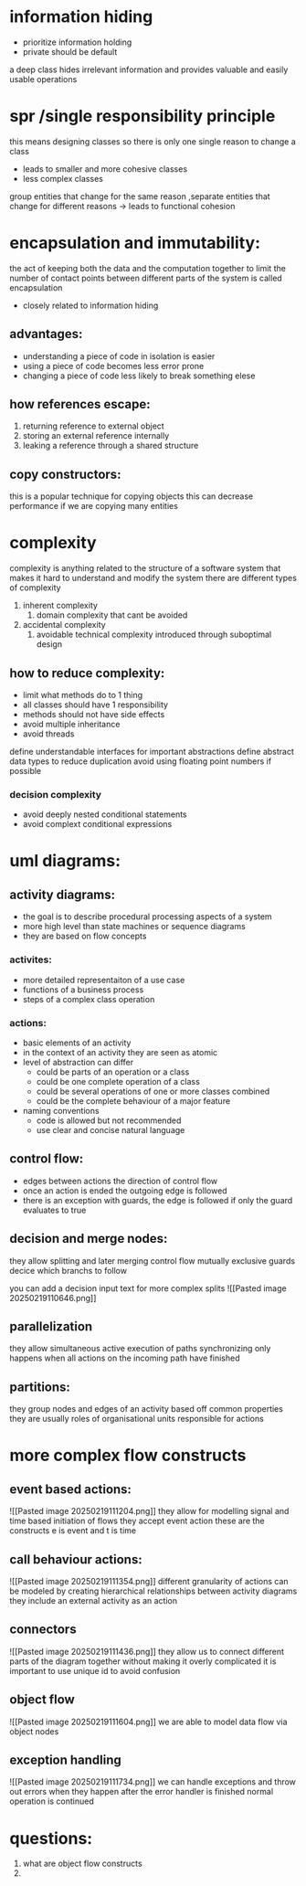 # information hiding
- prioritize information holding 
- private should be default

a deep class hides irrelevant information and provides valuable and easily usable operations


# spr /single responsibility principle
this means designing classes so there is only one single reason to change a class
- leads to smaller and more cohesive classes
- less complex classes

group entities that change for the same reason ,separate entities that change for different reasons -> leads to functional cohesion

# encapsulation and immutability:
the act of keeping both the data and the computation together to limit the number of contact points between different parts of the system is called encapsulation
- closely related to information hiding 

## advantages:
- understanding a piece of code in isolation is easier
- using a piece of code becomes less error prone
- changing a piece of code less likely to break something elese

## how references escape:
1. returning reference to external object
2. storing an external reference internally
3. leaking a reference through a shared structure 


## copy constructors:
this is a popular technique for copying objects 
this can decrease performance if we are copying many entities 

# complexity 
complexity is anything related to the structure of a software system that makes it hard to understand and modify the system 
there are different types of complexity 
1. inherent complexity 
	1. domain complexity that cant be avoided
2. accidental complexity 
	1. avoidable technical complexity introduced through suboptimal design 
## how to reduce complexity:
- limit what methods do to 1 thing
- all classes should have 1 responsibility
- methods should not have side effects
- avoid multiple inheritance 
- avoid threads 

define understandable interfaces for important abstractions
define abstract data types to reduce duplication
avoid using floating point numbers if possible 
### decision complexity 
- avoid deeply nested conditional statements 
- avoid complext conditional expressions 



# uml diagrams:
## activity diagrams:
- the goal is to describe procedural processing aspects of a system
- more high level than state machines or sequence diagrams
- they are based on flow concepts 

### activites:
- more detailed representaiton of a use case
- functions of a business process
- steps of a complex class operation 

### actions:
- basic elements of an activity 
- in the context of an activity they are seen as atomic 
- level of abstraction can differ 
	- could be parts of an operation or a class
	- could be one complete operation of a class
	- could be several operations of one or more classes combined
	- could be the complete behaviour of a major feature 
- naming conventions 
	-  code is allowed but not recommended 
	- use clear and concise natural language 

## control flow:
- edges between actions the direction of control flow 
- once an action is ended the outgoing edge is followed 
- there is an exception with guards, the edge is followed if only the guard evaluates to true 


## decision and merge nodes:
they allow splitting and later merging control flow
mutually exclusive guards decice which branchs to follow 

you can add a decision input text for more complex splits 
![[Pasted image 20250219110646.png]]

## parallelization 
they allow simultaneous active execution of paths 
synchronizing only happens when all actions on the incoming path have finished 

## partitions:
they group nodes and edges of an activity based off common properties 
they are usually roles of organisational units responsible for actions 

# more complex flow constructs
## event based actions:

![[Pasted image 20250219111204.png]]
they allow for modelling signal and time based initiation of flows 
they accept event action
these are the constructs
e is event and t is time 
## call behaviour actions:

![[Pasted image 20250219111354.png]]
different granularity of actions can be modeled by creating hierarchical relationships between activity diagrams
they include an external activity as an action 

## connectors

![[Pasted image 20250219111436.png]]
they allow us to connect different parts of the diagram together without making it overly complicated 
it is important to use unique id to avoid confusion

## object flow 

![[Pasted image 20250219111604.png]]
we are able to model data flow via object nodes

## exception handling 

![[Pasted image 20250219111734.png]]
we can handle exceptions and throw out errors when they happen 
after the error handler is finished normal operation is continued 



# questions:
1. what are object flow constructs
2. 
